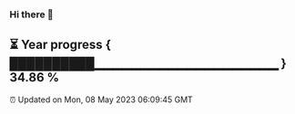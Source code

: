 ### Hi there 👋
⏳ Year progress { ██████████▁▁▁▁▁▁▁▁▁▁▁▁▁▁▁▁▁▁▁▁ } 34.86 %
---
⏰ Updated on Mon, 08 May 2023 06:09:45 GMT

